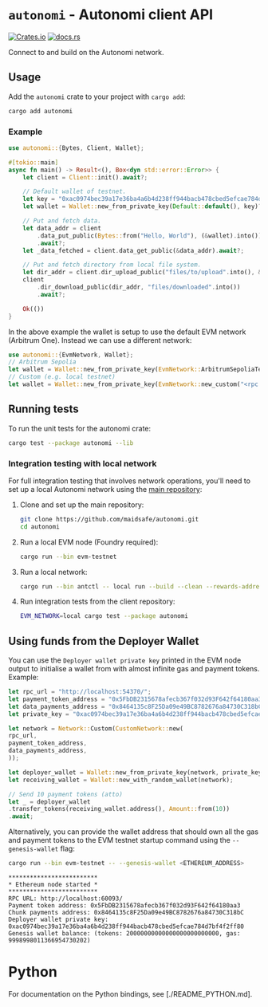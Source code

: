 # `autonomi` - Autonomi client API

[![Crates.io](https://img.shields.io/crates/v/autonomi.svg)](https://crates.io/crates/autonomi)
[![docs.rs](https://img.shields.io/badge/api-rustdoc-blue.svg)](https://docs.rs/autonomi)

Connect to and build on the Autonomi network.

## Usage

Add the `autonomi` crate to your project with `cargo add`:

```sh
cargo add autonomi
```

### Example

```rust
use autonomi::{Bytes, Client, Wallet};

#[tokio::main]
async fn main() -> Result<(), Box<dyn std::error::Error>> {
    let client = Client::init().await?;

    // Default wallet of testnet.
    let key = "0xac0974bec39a17e36ba4a6b4d238ff944bacb478cbed5efcae784d7bf4f2ff80";
    let wallet = Wallet::new_from_private_key(Default::default(), key)?;

    // Put and fetch data.
    let data_addr = client
        .data_put_public(Bytes::from("Hello, World"), (&wallet).into())
        .await?;
    let _data_fetched = client.data_get_public(&data_addr).await?;

    // Put and fetch directory from local file system.
    let dir_addr = client.dir_upload_public("files/to/upload".into(), &wallet).await?;
    client
        .dir_download_public(dir_addr, "files/downloaded".into())
        .await?;

    Ok(())
}
```

In the above example the wallet is setup to use the default EVM network (Arbitrum One). Instead we can use a different
network:

```rust
use autonomi::{EvmNetwork, Wallet};
// Arbitrum Sepolia
let wallet = Wallet::new_from_private_key(EvmNetwork::ArbitrumSepoliaTest, key) ?;
// Custom (e.g. local testnet)
let wallet = Wallet::new_from_private_key(EvmNetwork::new_custom("<rpc URL>", "<payment token address>", "<data payment address>"), key) ?;
```

## Running tests

To run the unit tests for the autonomi crate:

```sh
cargo test --package autonomi --lib
```

### Integration testing with local network

For full integration testing that involves network operations, you'll need to set up a local Autonomi network using the [main repository](https://github.com/maidsafe/autonomi):

1. Clone and set up the main repository:
   ```sh
   git clone https://github.com/maidsafe/autonomi.git
   cd autonomi
   ```

2. Run a local EVM node (Foundry required):
   ```sh
   cargo run --bin evm-testnet
   ```

3. Run a local network:
   ```sh
   cargo run --bin antctl -- local run --build --clean --rewards-address <ETHEREUM_ADDRESS>
   ```

4. Run integration tests from the client repository:
   ```sh
   EVM_NETWORK=local cargo test --package autonomi
   ```

## Using funds from the Deployer Wallet

You can use the `Deployer wallet private key` printed in the EVM node output to initialise a wallet from with almost
infinite gas and payment tokens. Example:

```rust
let rpc_url = "http://localhost:54370/";
let payment_token_address = "0x5FbDB2315678afecb367f032d93F642f64180aa3";
let data_payments_address = "0x8464135c8F25Da09e49BC8782676a84730C318bC";
let private_key = "0xac0974bec39a17e36ba4a6b4d238ff944bacb478cbed5efcae784d7bf4f2ff80";

let network = Network::Custom(CustomNetwork::new(
rpc_url,
payment_token_address,
data_payments_address,
));

let deployer_wallet = Wallet::new_from_private_key(network, private_key).unwrap();
let receiving_wallet = Wallet::new_with_random_wallet(network);

// Send 10 payment tokens (atto)
let _ = deployer_wallet
.transfer_tokens(receiving_wallet.address(), Amount::from(10))
.await;
```

Alternatively, you can provide the wallet address that should own all the gas and payment tokens to the EVM testnet
startup command using the `--genesis-wallet` flag:

```sh
cargo run --bin evm-testnet -- --genesis-wallet <ETHEREUM_ADDRESS>
```

```shell
*************************
* Ethereum node started *
*************************
RPC URL: http://localhost:60093/
Payment token address: 0x5FbDB2315678afecb367f032d93F642f64180aa3
Chunk payments address: 0x8464135c8F25Da09e49BC8782676a84730C318bC
Deployer wallet private key: 0xac0974bec39a17e36ba4a6b4d238ff944bacb478cbed5efcae784d7bf4f2ff80
Genesis wallet balance: (tokens: 20000000000000000000000000, gas: 9998998011366954730202)
```

# Python

For documentation on the Python bindings, see [./README_PYTHON.md].
